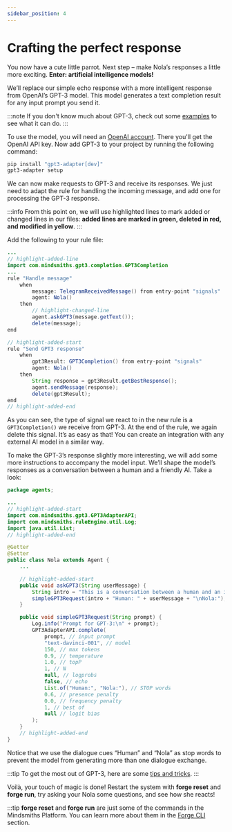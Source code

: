 ```yaml
---
sidebar_position: 4
---
```


# Crafting the perfect response

You now have a cute little parrot. Next step – make Nola’s responses a little more exciting.
**Enter: artificial intelligence models!**

We’ll replace our simple echo response with a more intelligent response from OpenAI’s GPT-3 model. 
This model generates a text completion result for any input prompt you send it.

:::note
If you don't know much about GPT-3, check out some [examples](https://beta.openai.com/examples/) to see what it can do.
:::

To use the model, you will need an [OpenAI account](https://beta.openai.com/account/api-keys).
There you'll get the OpenAI API key. Now add GPT-3 to your project by running the following command:

```bash title="Terminal"
pip install "gpt3-adapter[dev]"
gpt3-adapter setup
```

We can now make requests to GPT-3 and receive its responses. We just need to adapt the rule for handling the incoming message, and add one for processing the GPT-3 response.

:::info
From this point on, we will use highlighted lines to mark added or changed lines in our files: **added lines are marked in green, deleted in red, and modified in yellow**.
:::

Add the following to your rule file:
```java title="rules/nola/Conversation.drl"
...
// highlight-added-line
import com.mindsmiths.gpt3.completion.GPT3Completion
...
rule "Handle message"
    when
        message: TelegramReceivedMessage() from entry-point "signals"
        agent: Nola()
    then
        // highlight-changed-line
        agent.askGPT3(message.getText());
        delete(message);
end

// highlight-added-start
rule "Send GPT3 response"
    when
        gpt3Result: GPT3Completion() from entry-point "signals"
        agent: Nola()
    then
        String response = gpt3Result.getBestResponse();
        agent.sendMessage(response);
        delete(gpt3Result);
end
// highlight-added-end
```

As you can see, the type of signal we react to in the new rule is a ```GPT3Completion()``` we receive from GPT-3. At the end of the rule, we again delete this signal. It’s as easy as that! You can create an integration with any external AI model in a similar way.


To make the GPT-3’s response slightly more interesting, we will add some more instructions to accompany the model input. We’ll shape the model’s responses as a conversation between a human and a friendly AI. Take a look:

```java title="models/agents/Nola.java"
package agents;

...
// highlight-added-start
import com.mindsmiths.gpt3.GPT3AdapterAPI;
import com.mindsmiths.ruleEngine.util.Log;
import java.util.List;
// highlight-added-end

@Getter
@Setter
public class Nola extends Agent {
    ...

    // highlight-added-start
    public void askGPT3(String userMessage) {
        String intro = "This is a conversation between a human and an intelligent AI assistant named Nola.\n";
        simpleGPT3Request(intro + "Human: " + userMessage + "\nNola:");
    }

    public void simpleGPT3Request(String prompt) {
        Log.info("Prompt for GPT-3:\n" + prompt);
        GPT3AdapterAPI.complete(
            prompt, // input prompt
            "text-davinci-001", // model
            150, // max tokens
            0.9, // temperature
            1.0, // topP
            1, // N
            null, // logprobs
            false, // echo
            List.of("Human:", "Nola:"), // STOP words
            0.6, // presence penalty
            0.0, // frequency penalty
            1, // best of
            null // logit bias
        );
    }
    // highlight-added-end
}
```

Notice that we use the dialogue cues “Human” and “Nola” as stop words to prevent the model from generating more than one dialogue exchange.

:::tip
To get the most out of GPT-3, here are some [tips and tricks](/docs/tutorials/conversational-ai/gpt3-tips-and-tricks).
:::

Voilà, your touch of magic is done! Restart the system with **forge reset** and **forge run**, try asking your Nola some questions, and see how she reacts!

:::tip
**forge reset** and **forge run** are just some of the commands in the Mindsmiths Platform.
You can learn more about them in the [Forge CLI](/docs/platform/advanced-concepts/cli) section.